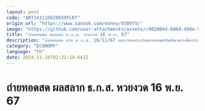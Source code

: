 ```yaml
---
layout: post
code: "ART2411160206XXFLRT"
origin_url: "https://www.sanook.com/money/930979/"
image: "https://github.com/user-attachments/assets/c902804d-606d-496e-949f-217c75008ee2"
title: "ถ่ายทอดสด ผลสลาก ธ.ก.ส. หวยงวด 16 พ.ย. 67"
description: "ถ่ายทอดสด หวย ธ.ก.ส. 16/11/67 ผลการออกรางวัลสลากออมทรัพย์ธนาคารเพื่อการเกษตรและสหกรณ์การเกษตร (ธ.ก.ส.) ประจำวันที่ 16 พฤศจิกายน 2567"
category: "ECONOMY"
language: "th"
date: 2024-11-16T02:31:14.641Z
---
```


# ถ่ายทอดสด ผลสลาก ธ.ก.ส. หวยงวด 16 พ.ย. 67